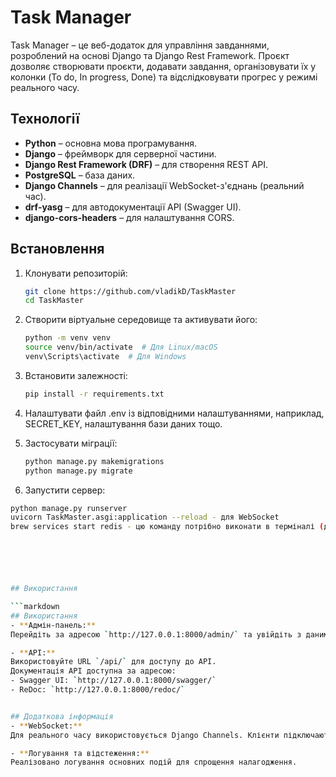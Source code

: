 # Task Manager

Task Manager – це веб-додаток для управління завданнями, розроблений на основі Django та Django Rest Framework. Проєкт дозволяє створювати проєкти, додавати завдання, організовувати їх у колонки (To do, In progress, Done) та відслідковувати прогрес у режимі реального часу.

## Технології
- **Python** – основна мова програмування.
- **Django** – фреймворк для серверної частини.
- **Django Rest Framework (DRF)** – для створення REST API.
- **PostgreSQL** – база даних.
- **Django Channels** – для реалізації WebSocket-з'єднань (реальний час).
- **drf-yasg** – для автодокументації API (Swagger UI).
- **django-cors-headers** – для налаштування CORS.

## Встановлення

1. Клонувати репозиторій:
   ```bash
   git clone https://github.com/vladikD/TaskMaster
   cd TaskMaster
   
2. Створити віртуальне середовище та активувати його:  
   ```bash
   python -m venv venv
   source venv/bin/activate  # Для Linux/macOS
   venv\Scripts\activate  # Для Windows

3. Встановити залежності:
   ```bash
   pip install -r requirements.txt

4. Налаштувати файл .env із відповідними налаштуваннями, наприклад, SECRET_KEY, налаштування бази даних тощо.

5. Застосувати міграції:
   ```bash
   python manage.py makemigrations
   python manage.py migrate
   
6.  Запустити сервер:
   ```bash
   python manage.py runserver 
   uvicorn TaskMaster.asgi:application --reload - для WebSocket
   brew services start redis - цю команду потрібно виконати в терміналі (для цього потрібно мати встановленим Redis)


   



## Використання

```markdown
## Використання
- **Адмін-панель:**  
  Перейдіть за адресою `http://127.0.0.1:8000/admin/` та увійдіть з даними суперкористувача.
  
- **API:**  
  Використовуйте URL `/api/` для доступу до API.  
  Документація API доступна за адресою:
  - Swagger UI: `http://127.0.0.1:8000/swagger/`
  - ReDoc: `http://127.0.0.1:8000/redoc/`


## Додаткова інформація
- **WebSocket:**  
  Для реального часу використовується Django Channels. Клієнти підключаються за URL типу `ws://127.0.0.1:8000/ws/projects/<project_id>/`.

- **Логування та відстеження:**  
  Реалізовано логування основних подій для спрощення налагодження.





